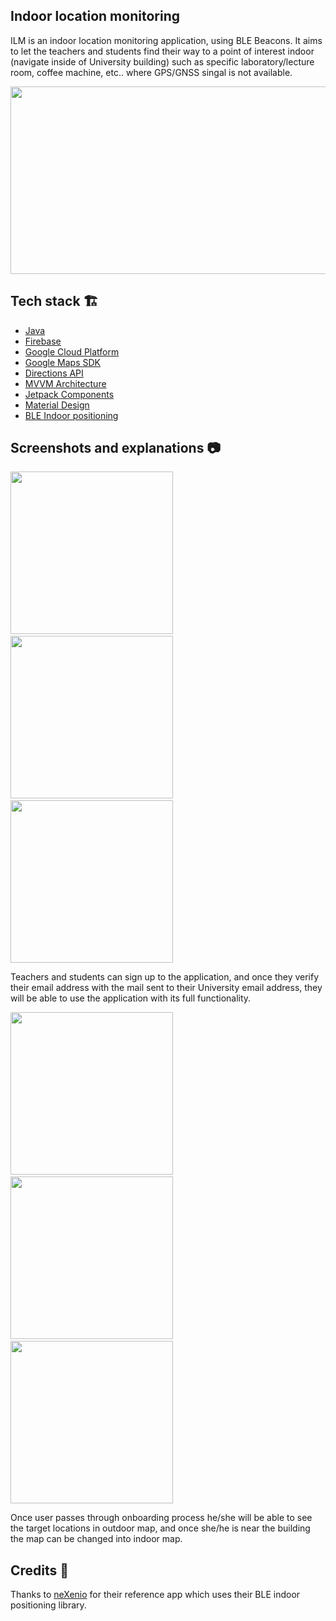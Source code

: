 ## Indoor location monitoring

ILM is an indoor location monitoring application, using BLE Beacons. It aims to let the teachers and students find their way to a point of interest indoor (navigate inside of University building) such as specific laboratory/lecture room, coffee machine, etc.. where GPS/GNSS singal is not available.

<img src="/arts/beacons.png" width="600" height="300">

## Tech stack 🏗
* [Java](https://docs.oracle.com/en/java/)
* [Firebase](https://firebase.google.com/)
* [Google Cloud Platform](https://cloud.google.com/)
* [Google Maps SDK](https://developers.google.com/maps/documentation/android-sdk/overview)
* [Directions API](https://developers.google.com/maps/documentation/directions/overview)
* [MVVM Architecture](https://developer.android.com/jetpack/guide)
* [Jetpack Components](https://developer.android.com/jetpack)
* [Material Design](https://material.io/design)
* [BLE Indoor positioning](https://github.com/neXenio/BLE-Indoor-Positioning)

## Screenshots and explanations 📷
<img src="/arts/onboarding.png" width="260" color="#DBE1FC"> &emsp;<img src="/arts/register.png" width="260" color="#DBE1FC"> &emsp;<img src="/arts/verification.png" width="260" color="#DBE1FC">

Teachers and students can sign up to the application, and once they verify their email address 
with the mail sent to their University email address, they will be able to use the application with its full functionality.

<img src="/arts/home.png" width="260" color="#DBE1FC"> &emsp;<img src="/arts/register.png" width="260" color="#DBE1FC"> &emsp;<img src="/arts/indoor_nav.png" width="260" color="#DBE1FC">

Once user passes through onboarding process he/she will be able to see the target locations in outdoor map, and once she/he is near the building the map can be changed into indoor map.

## Credits 🙏
Thanks to [neXenio](https://github.com/neXenio/BLE-Indoor-Positioning) for their reference app which uses their BLE indoor positioning library.
